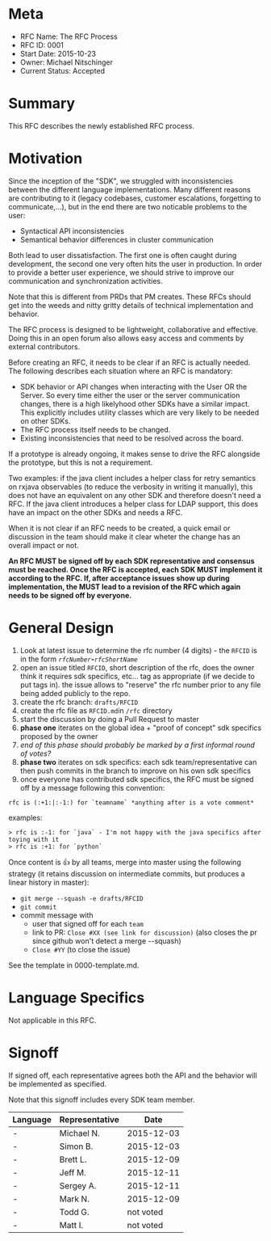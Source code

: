 # Meta

 - RFC Name: The RFC Process
 - RFC ID: 0001
 - Start Date: 2015-10-23
 - Owner: Michael Nitschinger
 - Current Status: Accepted

# Summary
This RFC describes the newly established RFC process.

# Motivation
Since the inception of the "SDK", we struggled with inconsistencies between the different language implementations. Many different reasons are contributing to it (legacy codebases, customer escalations, forgetting to communicate,...), but in the end there are two noticable problems to the user:

 - Syntactical API inconsistencies
 - Semantical behavior differences in cluster communication

Both lead to user dissatisfaction. The first one is often caught during development, the second one very often hits the user in production. In order to provide a better user experience, we should strive to improve our communication and synchronization activities.

Note that this is different from PRDs that PM creates. These RFCs should get into the weeds and nitty gritty details of technical implementation and behavior.

The RFC process is designed to be lightweight, collaborative and effective. Doing this in an open forum also allows easy access and comments by external contributors.

Before creating an RFC, it needs to be clear if an RFC is actually needed. The following describes each situation where an RFC is mandatory:

 - SDK behavior or API changes when interacting with the User OR the Server. So every time either the user or the server communication changes, there is a high likelyhood other SDKs have a similar impact. This explicitly includes utility classes
 which are very likely to be needed on other SDKs.
 - The RFC process itself needs to be changed.
 - Existing inconsistencies that need to be resolved across the board.

If a prototype is already ongoing, it makes sense to drive the RFC alongside the prototype, but this is not a requirement.

Two examples: if the java client includes a helper class for retry semantics on rxjava observables (to reduce the verbosity in writing it manually), this does not have an equivalent on any other SDK and therefore doesn't need a RFC. If the java client introduces a helper class for LDAP support, this does have an impact on the other SDKs and needs a RFC.

When it is not clear if an RFC needs to be created, a quick email or discussion in the team should make it clear wheter the change has an overall impact or not.

**An RFC MUST be signed off by each SDK representative and consensus must be reached. Once the RFC is accepted, each SDK MUST implement it according to the RFC. If, after acceptance issues show up during implementation, the MUST lead to a revision of the RFC which again needs to be signed off by everyone.**

# General Design

 1. Look at latest issue to determine the rfc number (4 digits) - the `RFCID` is in the form *`rfcNumber`***-***`rfcShortName`*
 2. open an issue titled `RFCID`, short description of the rfc, does the owner think it requires sdk specifics, etc... tag as appropriate (if we decide to put tags in). the issue allows to "reserve" the rfc number prior to any file being added publicly to the repo.
 3. create the rfc branch: `drafts/RFCID`
 4. create the rfc file as `RFCID.md`in `/rfc` directory
 5. start the discussion by doing a Pull Request to master
 6. **phase one** iterates on the global idea + "proof of concept" sdk specifics proposed by the owner
 7. *end of this phase should probably be marked by a first informal round of votes?*
 8. **phase two** iterates on sdk specifics: each sdk team/representative can then push commits in the branch to improve on his own sdk specifics
 9. once everyone has contributed sdk specifics, the RFC must be signed off by a message following this convention:
 
 ```
 rfc is (:+1:|:-1:) for `teamname` *anything after is a vote comment*
 ```
 
 examples:
 
 ```
 > rfc is :-1: for `java` - I'm not happy with the java specifics after toying with it
 > rfc is :+1: for `python`
 ```
 
Once content is :+1: by all teams, merge into master using the following strategy (it retains discussion on intermediate commits, but produces a linear history in master):

 - `git merge --squash -e drafts/RFCID`
 - `git commit`
 - commit message with
   - user that signed off for each `team`
   - link to PR: `Close #XX (see link for discussion)` (also closes the pr since github won't detect a merge --squash)
   - `Close #YY` (to close the issue)

See the template in 0000-template.md.

# Language Specifics
Not applicable in this RFC.

# Signoff
If signed off, each representative agrees both the API and the behavior will be implemented as specified.

Note that this signoff includes every SDK team member.

| Language | Representative | Date       |
| -------- | -------------- | ---------- |
| -     | Michael N. | 2015-12-03 |
| -     | Simon B. | 2015-12-03 |
| -     | Brett L. | 2015-12-09 |
| -     | Jeff M. | 2015-12-11 |
| -     | Sergey A. | 2015-12-11 |
| -     | Mark N. | 2015-12-09 |
| -     | Todd G. | not voted |
| -     | Matt I. | not voted |
